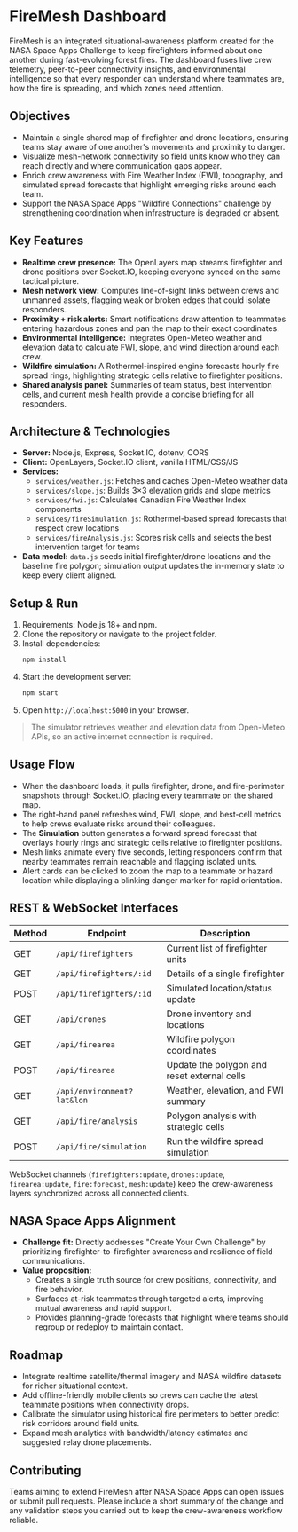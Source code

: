 # FireMesh Dashboard

FireMesh is an integrated situational-awareness platform created for the NASA Space Apps Challenge to keep firefighters informed about one another during fast-evolving forest fires. The dashboard fuses live crew telemetry, peer-to-peer connectivity insights, and environmental intelligence so that every responder can understand where teammates are, how the fire is spreading, and which zones need attention.

## Objectives
- Maintain a single shared map of firefighter and drone locations, ensuring teams stay aware of one another's movements and proximity to danger.
- Visualize mesh-network connectivity so field units know who they can reach directly and where communication gaps appear.
- Enrich crew awareness with Fire Weather Index (FWI), topography, and simulated spread forecasts that highlight emerging risks around each team.
- Support the NASA Space Apps "Wildfire Connections" challenge by strengthening coordination when infrastructure is degraded or absent.

## Key Features
- **Realtime crew presence:** The OpenLayers map streams firefighter and drone positions over Socket.IO, keeping everyone synced on the same tactical picture.
- **Mesh network view:** Computes line-of-sight links between crews and unmanned assets, flagging weak or broken edges that could isolate responders.
- **Proximity + risk alerts:** Smart notifications draw attention to teammates entering hazardous zones and pan the map to their exact coordinates.
- **Environmental intelligence:** Integrates Open-Meteo weather and elevation data to calculate FWI, slope, and wind direction around each crew.
- **Wildfire simulation:** A Rothermel-inspired engine forecasts hourly fire spread rings, highlighting strategic cells relative to firefighter positions.
- **Shared analysis panel:** Summaries of team status, best intervention cells, and current mesh health provide a concise briefing for all responders.

## Architecture & Technologies
- **Server:** Node.js, Express, Socket.IO, dotenv, CORS
- **Client:** OpenLayers, Socket.IO client, vanilla HTML/CSS/JS
- **Services:**
  - `services/weather.js`: Fetches and caches Open-Meteo weather data
  - `services/slope.js`: Builds 3×3 elevation grids and slope metrics
  - `services/fwi.js`: Calculates Canadian Fire Weather Index components
  - `services/fireSimulation.js`: Rothermel-based spread forecasts that respect crew locations
  - `services/fireAnalysis.js`: Scores risk cells and selects the best intervention target for teams
- **Data model:** `data.js` seeds initial firefighter/drone locations and the baseline fire polygon; simulation output updates the in-memory state to keep every client aligned.

## Setup & Run
1. Requirements: Node.js 18+ and npm.
2. Clone the repository or navigate to the project folder.
3. Install dependencies:
   ```bash
   npm install
   ```
4. Start the development server:
   ```bash
   npm start
   ```
5. Open `http://localhost:5000` in your browser.

> The simulator retrieves weather and elevation data from Open-Meteo APIs, so an active internet connection is required.

## Usage Flow
- When the dashboard loads, it pulls firefighter, drone, and fire-perimeter snapshots through Socket.IO, placing every teammate on the shared map.
- The right-hand panel refreshes wind, FWI, slope, and best-cell metrics to help crews evaluate risks around their colleagues.
- The **Simulation** button generates a forward spread forecast that overlays hourly rings and strategic cells relative to firefighter positions.
- Mesh links animate every five seconds, letting responders confirm that nearby teammates remain reachable and flagging isolated units.
- Alert cards can be clicked to zoom the map to a teammate or hazard location while displaying a blinking danger marker for rapid orientation.

## REST & WebSocket Interfaces
| Method | Endpoint | Description |
| --- | --- | --- |
| GET | `/api/firefighters` | Current list of firefighter units |
| GET | `/api/firefighters/:id` | Details of a single firefighter |
| POST | `/api/firefighters/:id` | Simulated location/status update |
| GET | `/api/drones` | Drone inventory and locations |
| GET | `/api/firearea` | Wildfire polygon coordinates |
| POST | `/api/firearea` | Update the polygon and reset external cells |
| GET | `/api/environment?lat&lon` | Weather, elevation, and FWI summary |
| GET | `/api/fire/analysis` | Polygon analysis with strategic cells |
| POST | `/api/fire/simulation` | Run the wildfire spread simulation |

WebSocket channels (`firefighters:update`, `drones:update`, `firearea:update`, `fire:forecast`, `mesh:update`) keep the crew-awareness layers synchronized across all connected clients.

## NASA Space Apps Alignment
- **Challenge fit:** Directly addresses "Create Your Own Challenge" by prioritizing firefighter-to-firefighter awareness and resilience of field communications.
- **Value proposition:**
  - Creates a single truth source for crew positions, connectivity, and fire behavior.
  - Surfaces at-risk teammates through targeted alerts, improving mutual awareness and rapid support.
  - Provides planning-grade forecasts that highlight where teams should regroup or redeploy to maintain contact.

## Roadmap
- Integrate realtime satellite/thermal imagery and NASA wildfire datasets for richer situational context.
- Add offline-friendly mobile clients so crews can cache the latest teammate positions when connectivity drops.
- Calibrate the simulator using historical fire perimeters to better predict risk corridors around field units.
- Expand mesh analytics with bandwidth/latency estimates and suggested relay drone placements.

## Contributing
Teams aiming to extend FireMesh after NASA Space Apps can open issues or submit pull requests. Please include a short summary of the change and any validation steps you carried out to keep the crew-awareness workflow reliable.
